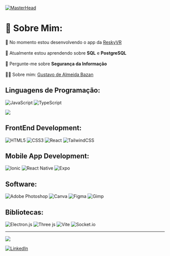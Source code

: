 [![MasterHead](https://media.licdn.com/dms/image/v2/D4D16AQG6CNppJTUahA/profile-displaybackgroundimage-shrink_350_1400/profile-displaybackgroundimage-shrink_350_1400/0/1732999918120?e=1738195200&v=beta&t=ji2rxAD9lx_BWITfTMYW3iJFUefGhGbwyARpl2cqLUk)](gustavobazan.github.io/)
# 💫 Sobre Mim:
🔭 No momento estou desenvolvendo o app da <a href="https://gustavobazan.github.io/#/reskyvr">ReskyVR</a> <br><br>
🌱 Atualmente estou aprendendo sobre <b>SQL</b> e <b>PostgreSQL</b> <br><br>
💬 Pergunte-me sobre <b>Segurança da Informação</b> <br><br>
👨‍💻 Sobre mim: <a href="https://www.linkedin.com/in/gustavo-de-almeida-bazan">Gustavo de Almeida Bazan</a>

<h2 align="left">Linguagens de Programação:</h2>

![JavaScript](https://img.shields.io/badge/javascript-%23323330.svg?style=for-the-badge&logo=javascript&logoColor=%23F7DF1E)
![TypeScript](https://img.shields.io/badge/typescript-%23007ACC.svg?style=for-the-badge&logo=typescript&logoColor=white)

![](https://github-readme-stats.vercel.app/api/top-langs/?username=GustavoBazan&theme=dark&hide_border=true&include_all_commits=true&count_private=false&layout=compact)

<h2 align="left">FrontEnd Development:</h2>

![HTML5](https://img.shields.io/badge/html5-%23E34F26.svg?style=for-the-badge&logo=html5&logoColor=white)
![CSS3](https://img.shields.io/badge/css3-%231572B6.svg?style=for-the-badge&logo=css3&logoColor=white)
![React](https://img.shields.io/badge/react-%2320232a.svg?style=for-the-badge&logo=react&logoColor=%2361DAFB)
![TailwindCSS](https://img.shields.io/badge/tailwindcss-%2338B2AC.svg?style=for-the-badge&logo=tailwind-css&logoColor=white)

<h2 align="left">Mobile App Development:</h2>

![Ionic](https://img.shields.io/badge/Ionic-%233880FF.svg?style=for-the-badge&logo=Ionic&logoColor=white)
![React Native](https://img.shields.io/badge/react_native-%2320232a.svg?style=for-the-badge&logo=react&logoColor=%2361DAFB)
![Expo](https://img.shields.io/badge/expo-1C1E24?style=for-the-badge&logo=expo&logoColor=#D04A37)

<h2 align="left">Software:</h2>

![Adobe Photoshop](https://img.shields.io/badge/adobe%20photoshop-%2331A8FF.svg?style=for-the-badge&logo=adobe%20photoshop&logoColor=white)
![Canva](https://img.shields.io/badge/Canva-%2300C4CC.svg?style=for-the-badge&logo=Canva&logoColor=white)
![Figma](https://img.shields.io/badge/figma-%23F24E1E.svg?style=for-the-badge&logo=figma&logoColor=white)
![Gimp](https://img.shields.io/badge/Gimp-657D8B?style=for-the-badge&logo=gimp&logoColor=FFFFFF)

<h2 align="left">Bibliotecas:</h2>

![Electron.js](https://img.shields.io/badge/Electron-191970?style=for-the-badge&logo=Electron&logoColor=white)
![Three js](https://img.shields.io/badge/threejs-black?style=for-the-badge&logo=three.js&logoColor=white)
![Vite](https://img.shields.io/badge/vite-%23646CFF.svg?style=for-the-badge&logo=vite&logoColor=white)
![Socket.io](https://img.shields.io/badge/Socket.io-black?style=for-the-badge&logo=socket.io&badgeColor=010101)

---

[![](https://visitcount.itsvg.in/api?id=GustavoBazan&label=Profile%20Views&color=0&icon=5&pretty=false)](https://visitcount.itsvg.in)

[![LinkedIn](https://img.shields.io/badge/LinkedIn-%230077B5.svg?logo=linkedin&logoColor=white)](https://linkedin.com/in/gustavo-de-almeida-bazan)
